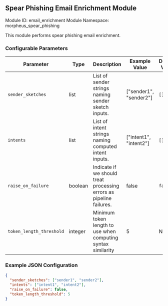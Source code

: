 <!--
SPDX-FileCopyrightText: Copyright (c) 2022-2024, NVIDIA CORPORATION & AFFILIATES. All rights reserved.
SPDX-License-Identifier: Apache-2.0

Licensed under the Apache License, Version 2.0 (the "License");
you may not use this file except in compliance with the License.
You may obtain a copy of the License at

http://www.apache.org/licenses/LICENSE-2.0

Unless required by applicable law or agreed to in writing, software
distributed under the License is distributed on an "AS IS" BASIS,
WITHOUT WARRANTIES OR CONDITIONS OF ANY KIND, either express or implied.
See the License for the specific language governing permissions and
limitations under the License.
-->

## Spear Phishing Email Enrichment Module

Module ID: email_enrichment
Module Namespace: morpheus_spear_phishing

This module performs spear phishing email enrichment.

### Configurable Parameters

| Parameter                | Type | Description                                                         | Example Value          | Default Value |
|--------------------------|------|---------------------------------------------------------------------|------------------------|---------------|
| `sender_sketches`        | list | List of sender strings naming sender sketch inputs.                 | ["sender1", "sender2"] | `[]`          |
| `intents`                | list | List of intent strings naming computed intent inputs.               | ["intent1", "intent2"] | `[]`          |
| `raise_on_failure`       | boolean | Indicate if we should treat processing errors as pipeline failures. | false                  | `false`       |
| `token_length_threshold` | integer  | Minimum token length to use when computing syntax similarity        | 5                      | None          |

### Example JSON Configuration

```json
{
  "sender_sketches": ["sender1", "sender2"],
  "intents": ["intent1", "intent2"],
  "raise_on_failure": false,
  "token_length_threshold": 5
}
